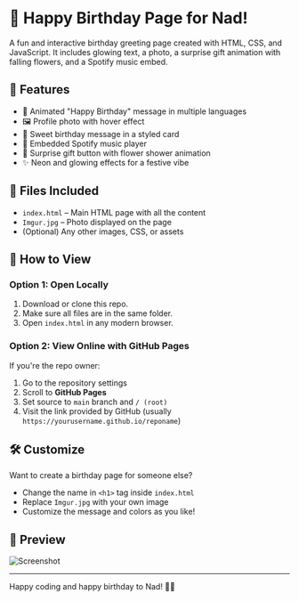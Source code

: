 # 🎉 Happy Birthday Page for Nad!

A fun and interactive birthday greeting page created with HTML, CSS, and JavaScript. It includes glowing text, a photo, a surprise gift animation with falling flowers, and a Spotify music embed.

## 🌟 Features

- 🎂 Animated "Happy Birthday" message in multiple languages
- 🖼️ Profile photo with hover effect
- 💌 Sweet birthday message in a styled card
- 🎵 Embedded Spotify music player
- 🎁 Surprise gift button with flower shower animation
- ✨ Neon and glowing effects for a festive vibe

## 📁 Files Included

- `index.html` – Main HTML page with all the content
- `Imgur.jpg` – Photo displayed on the page
- (Optional) Any other images, CSS, or assets

## 🚀 How to View

### Option 1: Open Locally

1. Download or clone this repo.
2. Make sure all files are in the same folder.
3. Open `index.html` in any modern browser.

### Option 2: View Online with GitHub Pages

If you're the repo owner:
1. Go to the repository settings
2. Scroll to **GitHub Pages**
3. Set source to `main` branch and `/ (root)`
4. Visit the link provided by GitHub (usually `https://yourusername.github.io/reponame`)

## 🛠️ Customize

Want to create a birthday page for someone else?
- Change the name in `<h1>` tag inside `index.html`
- Replace `Imgur.jpg` with your own image
- Customize the message and colors as you like!

## 📸 Preview

![Screenshot](screenshot.jpg) <!-- Replace or remove if you don’t have a screenshot -->

---

Happy coding and happy birthday to Nad! 🥳🎈

